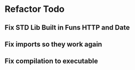 # Refactor Todo

## Fix STD Lib Built in Funs HTTP and Date

## Fix imports so they work again 

## Fix compilation to executable 
